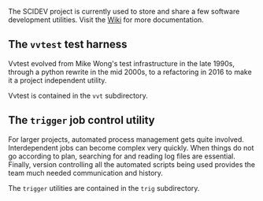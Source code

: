 The SCIDEV project is currently used to store and share a few software
development utilities.  Visit the
[Wiki](https://gitlab.sandia.gov/rrdrake/scidev/wikis/home)
for more documentation.

## The `vvtest` test harness

Vvtest evolved from Mike Wong's test
infrastructure in the late 1990s, through a python rewrite in the
mid 2000s, to a refactoring in 2016 to make it a project independent
utility.

Vvtest is contained in the `vvt` subdirectory.

## The `trigger` job control utility

For larger projects, automated process management gets quite involved.
Interdependent jobs can become complex very quickly.
When things do not go according to plan, searching for and reading log files are
essential.  Finally, version controlling all the automated scripts being used
provides the team much needed communication and history.

The `trigger` utilities are contained in the `trig` subdirectory.
